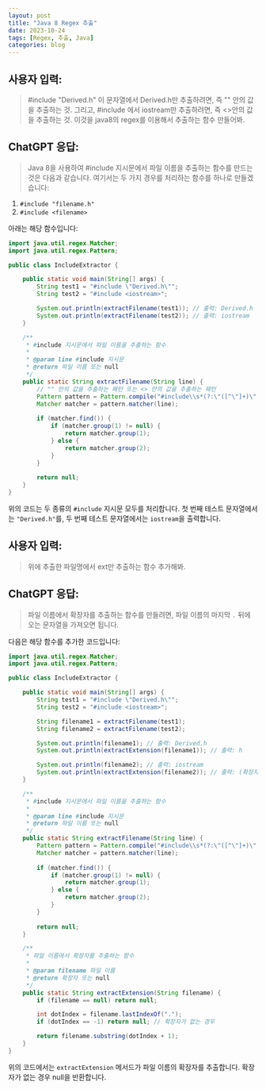 ```yaml
---
layout: post
title: "Java 8 Regex 추출"
date: 2023-10-24
tags: [Regex, 추출, Java]
categories: blog
---
```


## 사용자 입력:
> #include "Derived.h"  이 문자열에서 Derived.h만 추출하려면, 즉 "" 안의 값을 추출하는 것. 그리고, #include <iostream> 에서 iostream만 추출하려면, 즉 <>안의 값을 추출하는 것. 이것을 java8의  regex를 이용해서 추출하는 함수 만들어봐.

## ChatGPT 응답:
> Java 8을 사용하여 #include 지시문에서 파일 이름을 추출하는 함수를 만드는 것은 다음과 같습니다. 여기서는 두 가지 경우를 처리하는 함수를 하나로 만들겠습니다:

1. `#include "filename.h"`
2. `#include <filename>`

아래는 해당 함수입니다:

```java
import java.util.regex.Matcher;
import java.util.regex.Pattern;

public class IncludeExtractor {

    public static void main(String[] args) {
        String test1 = "#include \"Derived.h\"";
        String test2 = "#include <iostream>";

        System.out.println(extractFilename(test1)); // 출력: Derived.h
        System.out.println(extractFilename(test2)); // 출력: iostream
    }

    /**
     * #include 지시문에서 파일 이름을 추출하는 함수
     * 
     * @param line #include 지시문
     * @return 파일 이름 또는 null
     */
    public static String extractFilename(String line) {
        // "" 안의 값을 추출하는 패턴 또는 <> 안의 값을 추출하는 패턴
        Pattern pattern = Pattern.compile("#include\\s*(?:\"([^\"]+)\"|<([^>]+)>)");
        Matcher matcher = pattern.matcher(line);
        
        if (matcher.find()) {
            if (matcher.group(1) != null) {
                return matcher.group(1);
            } else {
                return matcher.group(2);
            }
        }
        
        return null;
    }
}
```

위의 코드는 두 종류의 `#include` 지시문 모두를 처리합니다. 첫 번째 테스트 문자열에서는 `"Derived.h"`를, 두 번째 테스트 문자열에서는 `iostream`을 출력합니다.

## 사용자 입력:
> 위에 추출한 파일명에서  ext만 추출하는 함수 추가해봐.

## ChatGPT 응답:
> 파일 이름에서 확장자를 추출하는 함수를 만들려면, 파일 이름의 마지막 `.` 뒤에 오는 문자열을 가져오면 됩니다. 

다음은 해당 함수를 추가한 코드입니다:

```java
import java.util.regex.Matcher;
import java.util.regex.Pattern;

public class IncludeExtractor {

    public static void main(String[] args) {
        String test1 = "#include \"Derived.h\"";
        String test2 = "#include <iostream>";

        String filename1 = extractFilename(test1);
        String filename2 = extractFilename(test2);

        System.out.println(filename1); // 출력: Derived.h
        System.out.println(extractExtension(filename1)); // 출력: h

        System.out.println(filename2); // 출력: iostream
        System.out.println(extractExtension(filename2)); // 출력: (확장자가 없으므로 null이 출력됩니다.)
    }

    /**
     * #include 지시문에서 파일 이름을 추출하는 함수
     * 
     * @param line #include 지시문
     * @return 파일 이름 또는 null
     */
    public static String extractFilename(String line) {
        Pattern pattern = Pattern.compile("#include\\s*(?:\"([^\"]+)\"|<([^>]+)>)");
        Matcher matcher = pattern.matcher(line);
        
        if (matcher.find()) {
            if (matcher.group(1) != null) {
                return matcher.group(1);
            } else {
                return matcher.group(2);
            }
        }
        
        return null;
    }

    /**
     * 파일 이름에서 확장자를 추출하는 함수
     * 
     * @param filename 파일 이름
     * @return 확장자 또는 null
     */
    public static String extractExtension(String filename) {
        if (filename == null) return null;

        int dotIndex = filename.lastIndexOf(".");
        if (dotIndex == -1) return null; // 확장자가 없는 경우

        return filename.substring(dotIndex + 1);
    }
}
```

위의 코드에서는 `extractExtension` 메서드가 파일 이름의 확장자를 추출합니다. 확장자가 없는 경우 null을 반환합니다.

